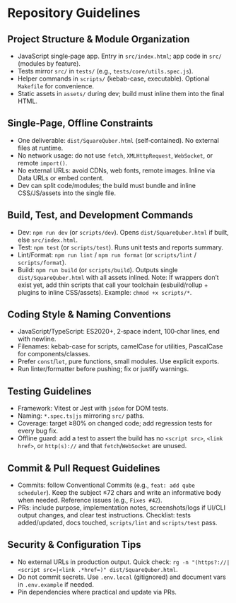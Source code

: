 # Repository Guidelines

## Project Structure & Module Organization
- JavaScript single‑page app. Entry in `src/index.html`; app code in `src/` (modules by feature).
- Tests mirror `src/` in `tests/` (e.g., `tests/core/utils.spec.js`).
- Helper commands in `scripts/` (kebab-case, executable). Optional `Makefile` for convenience.
- Static assets in `assets/` during dev; build must inline them into the final HTML.

## Single‑Page, Offline Constraints
- One deliverable: `dist/SquareQuber.html` (self‑contained). No external files at runtime.
- No network usage: do not use `fetch`, `XMLHttpRequest`, `WebSocket`, or remote `import()`.
- No external URLs: avoid CDNs, web fonts, remote images. Inline via Data URLs or embed content.
- Dev can split code/modules; the build must bundle and inline CSS/JS/assets into the single file.

## Build, Test, and Development Commands
- Dev: `npm run dev` (or `scripts/dev`). Opens `dist/SquareQuber.html` if built, else `src/index.html`.
- Test: `npm test` (or `scripts/test`). Runs unit tests and reports summary.
- Lint/Format: `npm run lint` / `npm run format` (or `scripts/lint` / `scripts/format`).
- Build: `npm run build` (or `scripts/build`). Outputs single `dist/SquareQuber.html` with all assets inlined.
Note: If wrappers don’t exist yet, add thin scripts that call your toolchain (esbuild/rollup + plugins to inline CSS/assets). Example: `chmod +x scripts/*`.

## Coding Style & Naming Conventions
- JavaScript/TypeScript: ES2020+, 2‑space indent, 100‑char lines, end with newline.
- Filenames: kebab-case for scripts, camelCase for utilities, PascalCase for components/classes.
- Prefer `const`/`let`, pure functions, small modules. Use explicit exports.
- Run linter/formatter before pushing; fix or justify warnings.

## Testing Guidelines
- Framework: Vitest or Jest with `jsdom` for DOM tests.
- Naming: `*.spec.ts|js` mirroring `src/` paths.
- Coverage: target ≥80% on changed code; add regression tests for every bug fix.
- Offline guard: add a test to assert the build has no `<script src>`, `<link href>`, or `http(s)://` and that `fetch`/`WebSocket` are unused.

## Commit & Pull Request Guidelines
- Commits: follow Conventional Commits (e.g., `feat: add qube scheduler`). Keep the subject ≤72 chars and write an informative body when needed. Reference issues (e.g., `Fixes #42`).
- PRs: include purpose, implementation notes, screenshots/logs if UI/CLI output changes, and clear test instructions. Checklist: tests added/updated, docs touched, `scripts/lint` and `scripts/test` pass.

## Security & Configuration Tips
- No external URLs in production output. Quick check: `rg -n "(https?://|<script src=|<link .*href=)" dist/SquareQuber.html`.
- Do not commit secrets. Use `.env.local` (gitignored) and document vars in `.env.example` if needed.
- Pin dependencies where practical and update via PRs.
